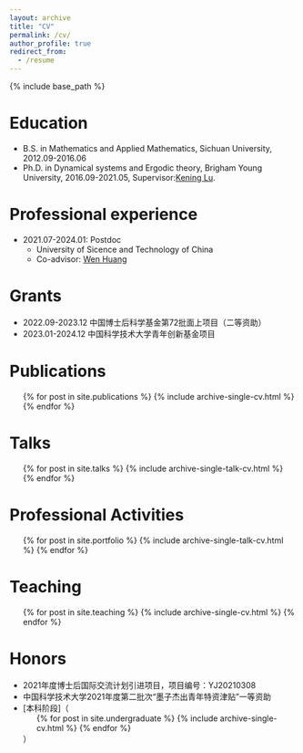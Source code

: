 ```yaml
---
layout: archive
title: "CV"
permalink: /cv/
author_profile: true
redirect_from:
  - /resume
---
```


{% include base_path %}

Education
======
* B.S. in Mathematics and Applied  Mathematics, Sichuan University, 2012.09-2016.06
* Ph.D. in Dynamical systems and Ergodic theory, Brigham Young University, 2016.09-2021.05, Supervisor:[Kening Lu](https://scholar.google.com/citations?user=XznHazIAAAAJ&hl=en).

Professional experience
======
* 2021.07-2024.01: Postdoc
  * University of Sicence and Technology of China
  * Co-advisor: [Wen Huang](https://faculty.ustc.edu.cn/huangwen1/zh_CN/index/254377/list/index.htm)

  
Grants
======
* 2022.09-2023.12 中国博士后科学基金第72批面上项目（二等资助）
* 2023.01-2024.12 中国科学技术大学青年创新基金项目

Publications
======
  <ul>{% for post in site.publications %}
    {% include archive-single-cv.html %}
  {% endfor %}</ul>
  
Talks
======
  <ul>{% for post in site.talks %}
    {% include archive-single-talk-cv.html %}
  {% endfor %}</ul>

Professional Activities
======
  <ul>{% for post in site.portfolio %}
    {% include archive-single-talk-cv.html %}
  {% endfor %}</ul>
  
Teaching
======
  <ul>{% for post in site.teaching %}
    {% include archive-single-cv.html %}
  {% endfor %}</ul>
  
Honors
======
* 2021年度博士后国际交流计划引进项目，项目编号：YJ20210308
* 中国科学技术大学2021年度第二批次“墨子杰出青年特资津贴”一等资助
* [本科阶段]（<ul>{% for post in site.undergraduate %}
    {% include archive-single-cv.html %}
  {% endfor %}</ul>）
